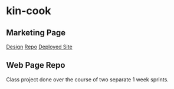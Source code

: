 # kin-cook

## Marketing Page 
[Design](https://www.figma.com/file/O81Ip5TksgFjtnm9n77cgi/Kin-Cook-(Rough-Draft)?node-id=1%3A260)
[Repo](https://github.com/isaac-gorman/marketing-page)
[Deployed Site](https://bw1-marketing-page.now.sh/)


## Web Page Repo
Class project done over the course of two separate 1 week sprints. 
